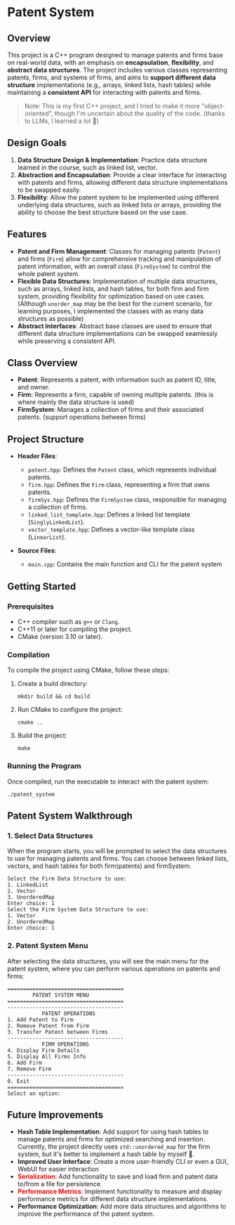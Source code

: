 # Patent System

## Overview

This project is a C++ program designed to manage patents and firms base on real-world data, with an emphasis on **encapsulation**, **flexibility**, and **abstract data structures**. The project includes various classes representing patents, firms, and systems of firms, and aims to **support different data structure** implementations (e.g., arrays, linked lists, hash tables) while maintaining a **consistent API** for interacting with patents and firms.

> Note: This is my first C++ project, and I tried to make it more "object-oriented", though I'm uncertain about the quality of the code. (thanks to LLMs, I learned a lot 🤣)

## Design Goals
1. **Data Structure Design & Implementation**: Practice data structure learned in the course, such as linked list, vector.
1. **Abstraction and Encapsulation**: Provide a clear interface for interacting with patents and firms, allowing different data structure implementations to be swapped easily.
2. **Flexibility**: Allow the patent system to be implemented using different underlying data structures, such as linked lists or arrays, providing the ability to choose the best structure based on the use case.

## Features

- **Patent and Firm Management**: Classes for managing patents (`Patent`) and firms (`Firm`) allow for comprehensive tracking and manipulation of patent information, with an overall class (`FirmSystem`) to control the whole patent system.
- **Flexible Data Structures**: Implementation of multiple data structures, such as arrays, linked lists, and hash tables, for both firm and firm system, providing flexibility for optimization based on use cases. (Although `unorder_map` may be the best for the current scenario, for learning purposes, I implemented the classes with as many data structures as possible)
- **Abstract Interfaces**: Abstract base classes are used to ensure that different data structure implementations can be swapped seamlessly while preserving a consistent API.


## Class Overview
- **Patent**: Represents a patent, with information such as patent ID, title, and owner.
- **Firm**: Represents a firm, capable of owning multiple patents. (this is where mainly the data structure is used)
- **FirmSystem**: Manages a collection of firms and their associated patents. (support operations between firms)


## Project Structure

- **Header Files**:
  - `patent.hpp`: Defines the `Patent` class, which represents individual patents.
  - `firm.hpp`: Defines the `Firm` class, representing a firm that owns patents.
  - `firmSys.hpp`: Defines the `FirmSystem` class, responsible for managing a collection of firms.
  - `linked_list_template.hpp`: Defines a linked list template (`SinglyLinkedList`).
  - `vector_template.hpp`: Defines a vector-like template class (`LinearList`).

- **Source Files**:
  - `main.cpp`: Contains the main function and CLI for the patent system

## Getting Started
### Prerequisites
- C++ compiler such as `g++` or `Clang`.
- C++11 or later for compiling the project.
- CMake (version 3.10 or later).

### Compilation
To compile the project using CMake, follow these steps:
1. Create a build directory:
   ```
   mkdir build && cd build
   ```
2. Run CMake to configure the project:
   ```
   cmake ..
   ```
3. Build the project:
   ```
   make
   ```

### Running the Program
Once compiled, run the executable to interact with the patent system:
```
./patent_system
```

## Patent System Walkthrough

### 1. Select Data Structures

When the program starts, you will be prompted to select the data structures to use for managing patents and firms. You can choose between linked lists, vectors, and hash tables for both firm(patents) and firmSystem.
```
Select the Firm Data Structure to use:
1. LinkedList
2. Vector
3. UnorderedMap
Enter choice: 1
Select the Firm System Data Structure to use:
1. Vector
2. UnorderedMap
Enter choice: 1
```

### 2. Patent System Menu

After selecting the data structures, you will see the main menu for the patent system, where you can perform various operations on patents and firms:

```
=====================================
        PATENT SYSTEM MENU          
=====================================
-------------------------------------
           PATENT OPERATIONS           
1. Add Patent to Firm
2. Remove Patent from Firm
3. Transfer Patent between Firms
-------------------------------------
           FIRM OPERATIONS           
4. Display Firm Details
5. Display All Firms Info
6. Add Firm
7. Remove Firm
-------------------------------------
0. Exit
=====================================
Select an option: 
```

## Future Improvements
- **Hash Table Implementation**: Add support for using hash tables to manage patents and firms for optimized searching and insertion. Currently, the project directly uses `std::unordered_map` for the firm system, but it's better to implement a hash table by myself 💪.
- **Improved User Interface**: Create a more user-friendly CLI or even a GUI, WebUI for easier interaction
- **<font color="red">Serialization</font>**: Add functionality to save and load firm and patent data to/from a file for persistence.
- **<font color="red">Performance Metrics</font>**: Implement functionality to measure and display performance metrics for different data structure implementations.
- **Performance Optimization**: Add more data structures and algorithms to improve the performance of the patent system.